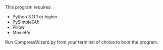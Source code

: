 This program requires:
- Python 3.11.1 or higher
- PySimpleGUI
- Pillow
- MoviePy

Run CompressWizard.py from your terminal of choice to boot the program.